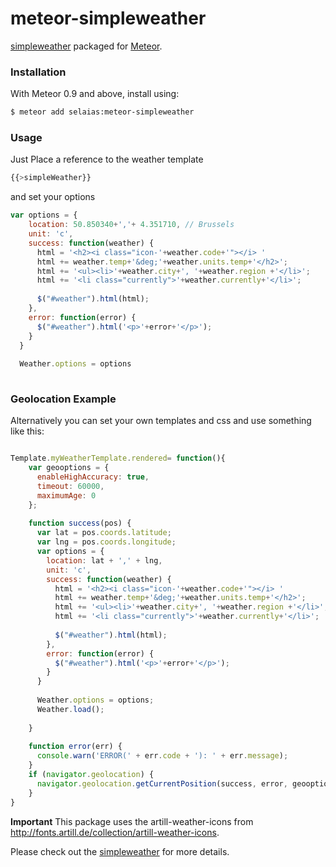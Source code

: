 meteor-simpleweather
====================
[simpleweather](http://simpleweatherjs.com/) packaged for [Meteor](http://meteor.com).

### Installation

With Meteor 0.9 and above, install using:

```sh
$ meteor add selaias:meteor-simpleweather
```


### Usage

Just Place a reference to the weather template

```js
{{>simpleWeather}}
```

and set your options

```js
var options = {
    location: 50.850340+','+ 4.351710, // Brussels
    unit: 'c',
    success: function(weather) {
      html = '<h2><i class="icon-'+weather.code+'"></i> '
      html += weather.temp+'&deg;'+weather.units.temp+'</h2>';
      html += '<ul><li>'+weather.city+', '+weather.region +'</li>';
      html += '<li class="currently">'+weather.currently+'</li>';
      
      $("#weather").html(html);
    },
    error: function(error) {
      $("#weather").html('<p>'+error+'</p>');
    }
  }
  
  Weather.options = options
  
```

### Geolocation Example 

Alternatively you can set your own templates and css and use something like this:

```js

Template.myWeatherTemplate.rendered= function(){
    var geooptions = {
      enableHighAccuracy: true,
      timeout: 60000,
      maximumAge: 0
    };
    
    function success(pos) {
      var lat = pos.coords.latitude;
      var lng = pos.coords.longitude;
      var options = {
        location: lat + ',' + lng,
        unit: 'c',
        success: function(weather) {
          html = '<h2><i class="icon-'+weather.code+'"></i> '
          html += weather.temp+'&deg;'+weather.units.temp+'</h2>';
          html += '<ul><li>'+weather.city+', '+weather.region +'</li>';
          html += '<li class="currently">'+weather.currently+'</li>';
    
          $("#weather").html(html);
        },
        error: function(error) {
          $("#weather").html('<p>'+error+'</p>');
        }
      }
    
      Weather.options = options;
      Weather.load();
    
    }
    
    function error(err) {
      console.warn('ERROR(' + err.code + '): ' + err.message);
    }
    if (navigator.geolocation) {
      navigator.geolocation.getCurrentPosition(success, error, geooptions);
    }
}

```

**Important** This package uses the artill-weather-icons from http://fonts.artill.de/collection/artill-weather-icons. 


Please check out the [simpleweather](http://simpleweatherjs.com/) for more details.



